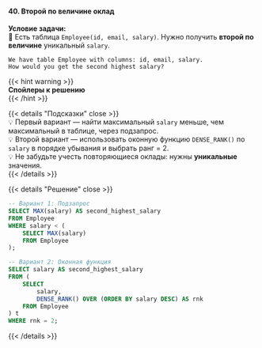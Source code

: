 #### 40. Второй по величине оклад

**Условие задачи:**  
📌 Есть таблица `Employee(id, email, salary)`. Нужно получить **второй по величине** уникальный `salary`.

```text
We have table Employee with columns: id, email, salary. 
How would you get the second highest salary?
```


{{< hint warning >}}  
**Спойлеры к решению**  
{{< /hint >}}

{{< details "Подсказки" close >}}  
💡 Первый вариант — найти максимальный `salary` меньше, чем максимальный в таблице, через подзапрос.  
💡 Второй вариант — использовать оконную функцию `DENSE_RANK()` по `salary` в порядке убывания и выбрать ранг = 2.  
💡 Не забудьте учесть повторяющиеся оклады: нужны **уникальные** значения.  
{{< /details >}}

{{< details "Решение" close >}}
```sql
-- Вариант 1: Подзапрос
SELECT MAX(salary) AS second_highest_salary
FROM Employee
WHERE salary < (
    SELECT MAX(salary) 
    FROM Employee
);

-- Вариант 2: Оконная функция
SELECT salary AS second_highest_salary
FROM (
    SELECT
        salary,
        DENSE_RANK() OVER (ORDER BY salary DESC) AS rnk
    FROM Employee
) t
WHERE rnk = 2;
````

{{< /details >}}